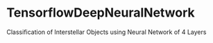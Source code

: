 # TensorflowDeepNeuralNetwork
Classification of Interstellar Objects using Neural Network of 4 Layers
